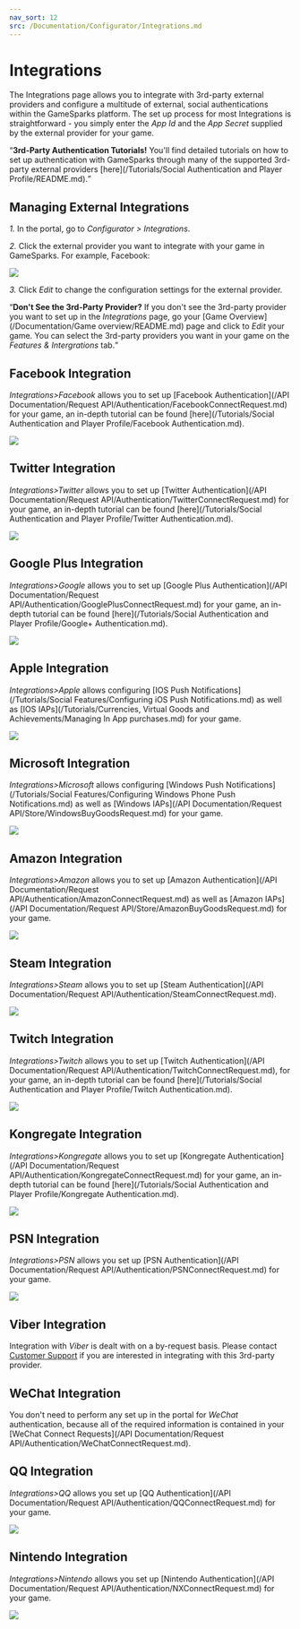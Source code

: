```yaml
---
nav_sort: 12
src: /Documentation/Configurator/Integrations.md
---
```


# Integrations

The Integrations page allows you to integrate with 3rd-party external providers and configure a multitude of external, social authentications within the GameSparks platform. The set up process for most Integrations is straightforward - you simply enter the *App Id* and the *App Secret* supplied by the external provider for your game.

<q>**3rd-Party Authentication Tutorials!** You'll find detailed tutorials on how to set up authentication with GameSparks through many of the supported 3rd-party external providers [here](/Tutorials/Social Authentication and Player Profile/README.md).

## Managing External Integrations

*1.* In the portal, go to *Configurator > Integrations*.

*2.* Click the external provider you want to integrate with your game in GameSparks. For example, Facebook:

![](img/Integrations/12.png)

*3.* Click *Edit* to change the configuration settings for the external provider.

<q>**Don't See the 3rd-Party Provider?** If you don't see the 3rd-party provider you want to set up in the *Integrations* page, go your [Game Overview](/Documentation/Game overview/README.md) page and click to *Edit* your game. You can select the 3rd-party providers you want in your game on the *Features & Intergrations* tab.</q>

## Facebook Integration

*Integrations>Facebook* allows you to set up [Facebook Authentication](/API Documentation/Request API/Authentication/FacebookConnectRequest.md) for your game, an in-depth tutorial can be found [here](/Tutorials/Social Authentication and Player Profile/Facebook Authentication.md).

![](img/Integrations/13.png)

## Twitter Integration

*Integrations>Twitter* allows you to set up [Twitter Authentication](/API Documentation/Request API/Authentication/TwitterConnectRequest.md) for your game, an in-depth tutorial can be found [here](/Tutorials/Social Authentication and Player Profile/Twitter Authentication.md).

![](img/Integrations/14.png)

## Google Plus Integration

*Integrations>Google* allows you to set up [Google Plus Authentication](/API Documentation/Request API/Authentication/GooglePlusConnectRequest.md) for your game, an in-depth tutorial can be found [here](/Tutorials/Social Authentication and Player Profile/Google+ Authentication.md).

![](img/Integrations/24.png)

## Apple Integration

*Integrations>Apple* allows configuring [IOS Push Notifications](/Tutorials/Social Features/Configuring iOS Push Notifications.md) as well as [IOS IAPs](/Tutorials/Currencies, Virtual Goods and Achievements/Managing In App purchases.md) for your game.

![](img/Integrations/16.png)

## Microsoft Integration

*Integrations>Microsoft* allows configuring [Windows Push Notifications](/Tutorials/Social Features/Configuring Windows Phone Push Notifications.md) as well as [Windows IAPs](/API Documentation/Request API/Store/WindowsBuyGoodsRequest.md) for your game.

![](img/Integrations/17.png)

## Amazon Integration

*Integrations>Amazon* allows you to set up [Amazon Authentication](/API Documentation/Request API/Authentication/AmazonConnectRequest.md) as well as [Amazon IAPs](/API Documentation/Request API/Store/AmazonBuyGoodsRequest.md) for your game.

![](img/Integrations/18.png)

## Steam Integration

*Integrations>Steam* allows you to set up [Steam Authentication](/API Documentation/Request API/Authentication/SteamConnectRequest.md).

![](img/Integrations/19.png)

## Twitch Integration

*Integrations>Twitch* allows you to set up [Twitch Authentication](/API Documentation/Request API/Authentication/TwitchConnectRequest.md), for your game, an in-depth tutorial can be found [here](/Tutorials/Social Authentication and Player Profile/Twitch Authentication.md).

![](img/Integrations/20.png)

## Kongregate Integration

*Integrations>Kongregate* allows you to set up [Kongregate Authentication](/API Documentation/Request API/Authentication/KongregateConnectRequest.md) for your game, an in-depth tutorial can be found [here](/Tutorials/Social Authentication and Player Profile/Kongregate Authentication.md).

![](img/Integrations/21.png)

## PSN Integration

*Integrations>PSN* allows you set up [PSN Authentication](/API Documentation/Request API/Authentication/PSNConnectRequest.md) for your game.

![](img/Integrations/22.png)

## Viber Integration

Integration with *Viber* is dealt with on a by-request basis. Please contact [Customer Support](https://support.gamesparks.net/support/home) if you are interested in integrating with this 3rd-party provider.

## WeChat Integration

You don't need to perform any set up in the portal for *WeChat* authentication, because all of the required information is contained in your [WeChat Connect Requests](/API Documentation/Request API/Authentication/WeChatConnectRequest.md).

## QQ Integration

*Integrations>QQ* allows you set up [QQ Authentication](/API Documentation/Request API/Authentication/QQConnectRequest.md) for your game.

![](img/Integrations/23.png)

## Nintendo Integration

*Integrations>Nintendo* allows you set up [Nintendo Authentication](/API Documentation/Request API/Authentication/NXConnectRequest.md) for your game.

![](img/Integrations/25.png)
